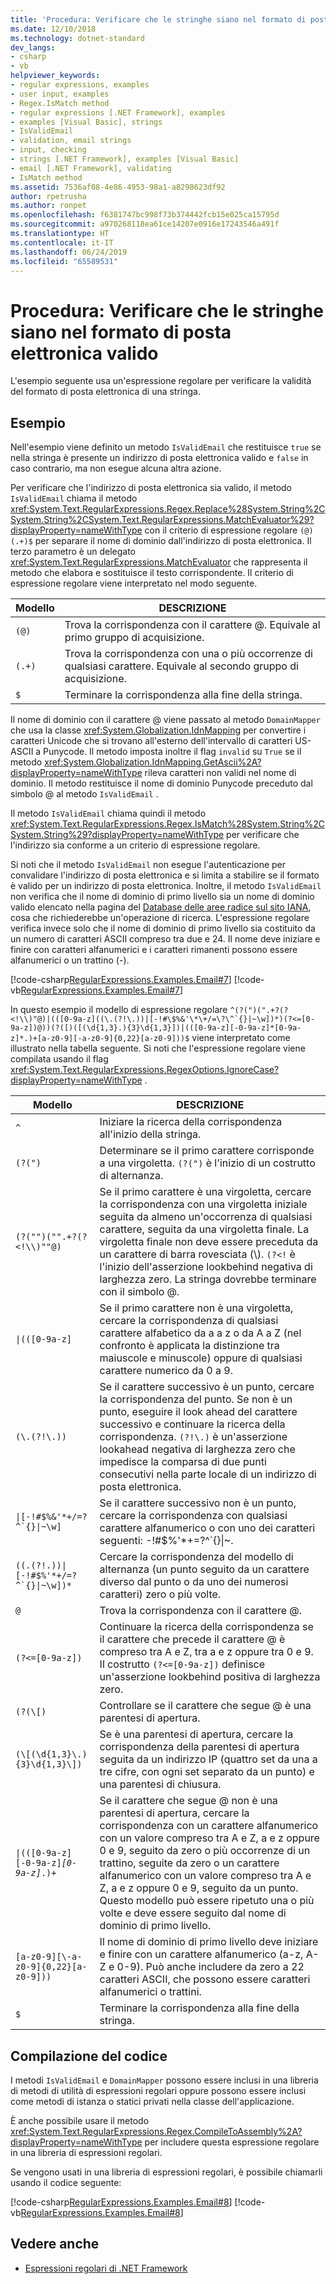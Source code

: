 ```yaml
---
title: 'Procedura: Verificare che le stringhe siano nel formato di posta elettronica valido'
ms.date: 12/10/2018
ms.technology: dotnet-standard
dev_langs:
- csharp
- vb
helpviewer_keywords:
- regular expressions, examples
- user input, examples
- Regex.IsMatch method
- regular expressions [.NET Framework], examples
- examples [Visual Basic], strings
- IsValidEmail
- validation, email strings
- input, checking
- strings [.NET Framework], examples [Visual Basic]
- email [.NET Framework], validating
- IsMatch method
ms.assetid: 7536af08-4e86-4953-98a1-a8298623df92
author: rpetrusha
ms.author: ronpet
ms.openlocfilehash: f6381747bc998f73b374442fcb15e025ca15795d
ms.sourcegitcommit: a970268118ea61ce14207e0916e17243546a491f
ms.translationtype: HT
ms.contentlocale: it-IT
ms.lasthandoff: 06/24/2019
ms.locfileid: "65589531"
---
```

# <a name="how-to-verify-that-strings-are-in-valid-email-format"></a>Procedura: Verificare che le stringhe siano nel formato di posta elettronica valido
L'esempio seguente usa un'espressione regolare per verificare la validità del formato di posta elettronica di una stringa.  

## <a name="example"></a>Esempio  
 Nell'esempio viene definito un metodo `IsValidEmail` che restituisce `true` se nella stringa è presente un indirizzo di posta elettronica valido e `false` in caso contrario, ma non esegue alcuna altra azione.  
  
 Per verificare che l'indirizzo di posta elettronica sia valido, il metodo `IsValidEmail` chiama il metodo <xref:System.Text.RegularExpressions.Regex.Replace%28System.String%2CSystem.String%2CSystem.Text.RegularExpressions.MatchEvaluator%29?displayProperty=nameWithType> con il criterio di espressione regolare `(@)(.+)$` per separare il nome di dominio dall'indirizzo di posta elettronica. Il terzo parametro è un delegato <xref:System.Text.RegularExpressions.MatchEvaluator> che rappresenta il metodo che elabora e sostituisce il testo corrispondente. Il criterio di espressione regolare viene interpretato nel modo seguente.  
  
|Modello|DESCRIZIONE|  
|-------------|-----------------|  
|`(@)`|Trova la corrispondenza con il carattere @. Equivale al primo gruppo di acquisizione.|  
|`(.+)`|Trova la corrispondenza con una o più occorrenze di qualsiasi carattere. Equivale al secondo gruppo di acquisizione.|  
|`$`|Terminare la corrispondenza alla fine della stringa.|  
  
 Il nome di dominio con il carattere @ viene passato al metodo `DomainMapper` che usa la classe <xref:System.Globalization.IdnMapping> per convertire i caratteri Unicode che si trovano all'esterno dell'intervallo di caratteri US-ASCII a Punycode. Il metodo imposta inoltre il flag `invalid` su `True` se il metodo <xref:System.Globalization.IdnMapping.GetAscii%2A?displayProperty=nameWithType> rileva caratteri non validi nel nome di dominio. Il metodo restituisce il nome di dominio Punycode preceduto dal simbolo @ al metodo `IsValidEmail` .  
  
 Il metodo `IsValidEmail` chiama quindi il metodo <xref:System.Text.RegularExpressions.Regex.IsMatch%28System.String%2CSystem.String%29?displayProperty=nameWithType> per verificare che l'indirizzo sia conforme a un criterio di espressione regolare.  
  
 Si noti che il metodo `IsValidEmail` non esegue l'autenticazione per convalidare l'indirizzo di posta elettronica e si limita a stabilire se il formato è valido per un indirizzo di posta elettronica. Inoltre, il metodo `IsValidEmail` non verifica che il nome di dominio di primo livello sia un nome di dominio valido elencato nella pagina del [Database delle aree radice sul sito IANA](https://www.iana.org/domains/root/db), cosa che richiederebbe un'operazione di ricerca. L'espressione regolare verifica invece solo che il nome di dominio di primo livello sia costituito da un numero di caratteri ASCII compreso tra due e 24. Il nome deve iniziare e finire con caratteri alfanumerici e i caratteri rimanenti possono essere alfanumerici o un trattino (-).  
  
 [!code-csharp[RegularExpressions.Examples.Email#7](../../../samples/snippets/csharp/VS_Snippets_CLR/RegularExpressions.Examples.Email/cs/example4.cs#7)]
 [!code-vb[RegularExpressions.Examples.Email#7](../../../samples/snippets/visualbasic/VS_Snippets_CLR/RegularExpressions.Examples.Email/vb/example4.vb#7)]  
  
 In questo esempio il modello di espressione regolare ``^(?(")(".+?(?<!\\)"@)|(([0-9a-z]((\.(?!\.))|[-!#\$%&'\*\+/=\?\^`{}|~\w])*)(?<=[0-9a-z])@))(?([)([(\d{1,3}.){3}\d{1,3}])|(([0-9a-z][-0-9a-z]*[0-9a-z]*.)+[a-z0-9][-a-z0-9]{0,22}[a-z0-9]))$`` viene interpretato come illustrato nella tabella seguente. Si noti che l'espressione regolare viene compilata usando il flag <xref:System.Text.RegularExpressions.RegexOptions.IgnoreCase?displayProperty=nameWithType> .  
  
|Modello|DESCRIZIONE|  
|-------------|-----------------|  
|`^`|Iniziare la ricerca della corrispondenza all'inizio della stringa.|  
|`(?(")`|Determinare se il primo carattere corrisponde a una virgoletta. `(?(")` è l'inizio di un costrutto di alternanza.|  
|`(?("")("".+?(?<!\\)""@)`|Se il primo carattere è una virgoletta, cercare la corrispondenza con una virgoletta iniziale seguita da almeno un'occorrenza di qualsiasi carattere, seguita da una virgoletta finale. La virgoletta finale non deve essere preceduta da un carattere di barra rovesciata (\\). `(?<!` è l'inizio dell'asserzione lookbehind negativa di larghezza zero. La stringa dovrebbe terminare con il simbolo @.|  
|<code>&#124;(([0-9a-z]</code>|Se il primo carattere non è una virgoletta, cercare la corrispondenza di qualsiasi carattere alfabetico da a a z o da A a Z (nel confronto è applicata la distinzione tra maiuscole e minuscole) oppure di qualsiasi carattere numerico da 0 a 9.|  
|`(\.(?!\.))`|Se il carattere successivo è un punto, cercare la corrispondenza del punto. Se non è un punto, eseguire il look ahead del carattere successivo e continuare la ricerca della corrispondenza. `(?!\.)` è un'asserzione lookahead negativa di larghezza zero che impedisce la comparsa di due punti consecutivi nella parte locale di un indirizzo di posta elettronica.|  
|<code>&#124;[-!#\$%&'\*\+/=\?\^\`{}&#124;~\w]</code>|Se il carattere successivo non è un punto, cercare la corrispondenza con qualsiasi carattere alfanumerico o con uno dei caratteri seguenti: -!#$%'*+=?^\`{}&#124;~.|  
|<code>((\.(?!\.))&#124;[-!#\$%'\*\+/=\?\^\`{}&#124;~\w])*</code>|Cercare la corrispondenza del modello di alternanza (un punto seguito da un carattere diverso dal punto o da uno dei numerosi caratteri) zero o più volte.|  
|`@`|Trova la corrispondenza con il carattere @.|  
|`(?<=[0-9a-z])`|Continuare la ricerca della corrispondenza se il carattere che precede il carattere @ è compreso tra A e Z, tra a e z oppure tra 0 e 9. Il costrutto `(?<=[0-9a-z])` definisce un'asserzione lookbehind positiva di larghezza zero.|  
|`(?(\[)`|Controllare se il carattere che segue @ è una parentesi di apertura.|  
|`(\[(\d{1,3}\.){3}\d{1,3}\])`|Se è una parentesi di apertura, cercare la corrispondenza della parentesi di apertura seguita da un indirizzo IP (quattro set da una a tre cifre, con ogni set separato da un punto) e una parentesi di chiusura.|  
|<code>&#124;(([0-9a-z][-0-9a-z]*[0-9a-z]*\.)+</code>|Se il carattere che segue @ non è una parentesi di apertura, cercare la corrispondenza con un carattere alfanumerico con un valore compreso tra A e Z, a e z oppure 0 e 9, seguito da zero o più occorrenze di un trattino, seguite da zero o un carattere alfanumerico con un valore compreso tra A e Z, a e z oppure 0 e 9, seguito da un punto. Questo modello può essere ripetuto una o più volte e deve essere seguito dal nome di dominio di primo livello.|  
|`[a-z0-9][\-a-z0-9]{0,22}[a-z0-9]))`|Il nome di dominio di primo livello deve iniziare e finire con un carattere alfanumerico (a-z, A-Z e 0-9). Può anche includere da zero a 22 caratteri ASCII, che possono essere caratteri alfanumerici o trattini.|  
|`$`|Terminare la corrispondenza alla fine della stringa.|  
  
## <a name="compiling-the-code"></a>Compilazione del codice  
 I metodi `IsValidEmail` e `DomainMapper` possono essere inclusi in una libreria di metodi di utilità di espressioni regolari oppure possono essere inclusi come metodi di istanza o statici privati nella classe dell'applicazione.  
  
 È anche possibile usare il metodo <xref:System.Text.RegularExpressions.Regex.CompileToAssembly%2A?displayProperty=nameWithType> per includere questa espressione regolare in una libreria di espressioni regolari.  
  
 Se vengono usati in una libreria di espressioni regolari, è possibile chiamarli usando il codice seguente:  
  
 [!code-csharp[RegularExpressions.Examples.Email#8](../../../samples/snippets/csharp/VS_Snippets_CLR/RegularExpressions.Examples.Email/cs/example4.cs#8)]
 [!code-vb[RegularExpressions.Examples.Email#8](../../../samples/snippets/visualbasic/VS_Snippets_CLR/RegularExpressions.Examples.Email/vb/example4.vb#8)]  
  
## <a name="see-also"></a>Vedere anche

- [Espressioni regolari di .NET Framework](../../../docs/standard/base-types/regular-expressions.md)
